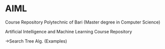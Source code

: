 # AIML

Course Repository Polytechnic of Bari (Master degree in Computer Science)

Artificial Intelligence and Machine Learning Course Repository

->Search Tree Alg. (Examples)
